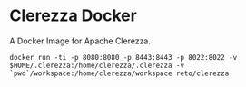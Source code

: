 # Clerezza Docker

A Docker Image for Apache Clerezza.


    docker run -ti -p 8080:8080 -p 8443:8443 -p 8022:8022 -v $HOME/.clerezza:/home/clerezza/.clerezza -v `pwd`/workspace:/home/clerezza/workspace reto/clerezza
